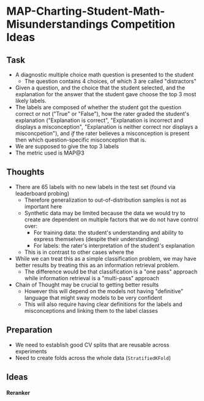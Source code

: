 # MAP-Charting-Student-Math-Misunderstandings Competition Ideas

## Task

* A diagnostic multiple choice math question is presented to the student
  * The question contains 4 choices, of which 3 are called "distractors"
* Given a question, and the choice that the student selected, and the explanation for the answer that the student gave choose the top 3 most likely labels.
* The labels are composed of whether the student got the question correct or not ("True" or "False"), how the rater graded the student's explanation ("Explanation is correct", "Explanation is incorrect and displays a misconception", "Explanation is neither correct nor displays a misconcpetion"), and *if* the rater believes a misconception is present then which question-specific misconception that is.
* We are supposed to give the top 3 labels
* The metric used is MAP@3

## Thoughts

* There are 65 labels with no new labels in the test set (found via leaderboard probing)
  * Therefore generalization to out-of-distribution samples is not as important here
  * Synthetic data may be limited because the data we would try to create are dependent on multiple factors that we do not have control over:
    * For training data: the student's understanding and ability to express themselves (despite their understanding)
    * For labels: the rater's interpretation of the student's explanation
  * This is in contrast to other cases where the 
* While we can treat this as a simple classification problem, we may have better results by treating this as an information retrieval problem.
  * The difference would be that classification is a "one pass" approach while information retrieval is a "multi-pass" approach
* Chain of Thought may be crucial to getting better results
  * However this will depend on the models not having "definitive" language that might sway models to be very confident
  * This will also require having clear definitions for the labels and misconceptions and linking them to the label classes

## Preparation

* We need to establish good CV splits that are reusable across experiments
* Need to create folds across the whole data (`StratifiedKFold`)

## Ideas 

#### Reranker

